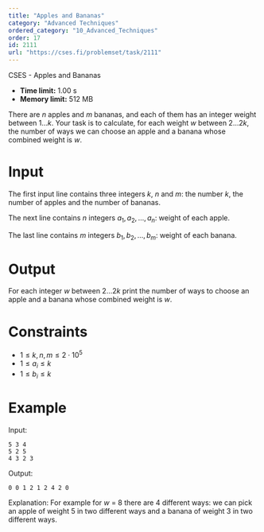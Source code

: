 ```yaml
---
title: "Apples and Bananas"
category: "Advanced Techniques"
ordered_category: "10_Advanced_Techniques"
order: 17
id: 2111
url: "https://cses.fi/problemset/task/2111"
---
```


CSES - Apples and Bananas

  * **Time limit:** 1.00 s
  * **Memory limit:** 512 MB

There are $n$ apples and $m$ bananas, and each of them has an integer weight
between $1 \ldots k$. Your task is to calculate, for each weight $w$ between
$2 \dots 2k$, the number of ways we can choose an apple and a banana whose
combined weight is $w$.

# Input

The first input line contains three integers $k$, $n$ and $m$: the number $k$,
the number of apples and the number of bananas.

The next line contains $n$ integers $a_1,a_2,\ldots,a_n$: weight of each
apple.

The last line contains $m$ integers $b_1,b_2,\ldots,b_m$: weight of each
banana.

# Output

For each integer $w$ between $2 \ldots 2k$ print the number of ways to choose
an apple and a banana whose combined weight is $w$.

# Constraints

  * $1 \le k,n,m \le 2 \cdot 10^5$
  * $1 \le a_i \le k$
  * $1 \le b_i \le k$

# Example

Input:

    
    
    5 3 4
    5 2 5
    4 3 2 3
    

Output:

    
    
    0 0 1 2 1 2 4 2 0  
    

Explanation: For example for $w$ = $8$ there are $4$ different ways: we can
pick an apple of weight $5$ in two different ways and a banana of weight $3$
in two different ways.


